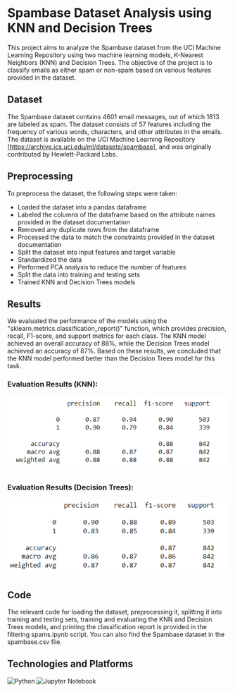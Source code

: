 # Spambase Dataset Analysis using KNN and Decision Trees
This project aims to analyze the Spambase dataset from the UCI Machine Learning Repository using two machine learning models, K-Nearest Neighbors (KNN) and Decision Trees. The objective of the project is to classify emails as either spam or non-spam based on various features provided in the dataset.

## Dataset
The Spambase dataset contains 4601 email messages, out of which 1813 are labeled as spam. The dataset consists of 57 features including the frequency of various words, characters, and other attributes in the emails. The dataset is available on the UCI Machine Learning Repository [https://archive.ics.uci.edu/ml/datasets/spambase], and was originally contributed by Hewlett-Packard Labs.

## Preprocessing
To preprocess the dataset, the following steps were taken:
- Loaded the dataset into a pandas dataframe
- Labeled the columns of the dataframe based on the attribute names provided in the dataset documentation
- Removed any duplicate rows from the dataframe
- Processed the data to match the constraints provided in the dataset documentation
- Split the dataset into input features and target variable
- Standardized the data
- Performed PCA analysis to reduce the number of features
- Split the data into training and testing sets
- Trained KNN and Decision Trees models

## Results
We evaluated the performance of the models using the "sklearn.metrics.classification_report()" function, which provides precision, recall, F1-score, and support metrics for each class. The KNN model achieved an overall accuracy of 88%, while the Decision Trees model achieved an accuracy of 87%. Based on these results, we concluded that the KNN model performed better than the Decision Trees model for this task.

### Evaluation Results (KNN):
![KNN](screenshots/KNN.png)

### Evaluation Results (Decision Trees):
![Decision Trees](screenshots/Decision_Trees.png)

## Code
The relevant code for loading the dataset, preprocessing it, splitting it into training and testing sets, training and evaluating the KNN and Decision Trees models, and printing the classification report is provided in the filtering spams.ipynb script. You can also find the Spambase dataset in the spambase.csv file.

## Technologies and Platforms
![Python](https://img.shields.io/badge/python-3670A0?style=for-the-badge&logo=python&logoColor=ffdd54)
![Jupyter Notebook](https://img.shields.io/badge/jupyter-%23FA0F00.svg?style=for-the-badge&logo=jupyter&logoColor=white)

